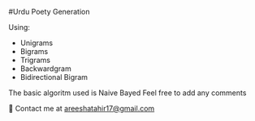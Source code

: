 #Urdu Poety Generation

Using:
 - Unigrams
 - Bigrams 
 - Trigrams
 - Backwardgram
 - Bidirectional Bigram

The basic algoritm used is Naive Bayed
Feel free to add any comments

📧 Contact me at areeshatahir17@gmail.com
